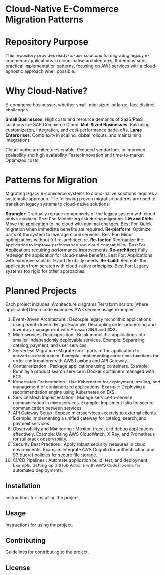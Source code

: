 # Cloud-Native E-Commerce Migration Patterns


# Repository Purpose

This repository provides ready-to-use solutions for migrating legacy e-commerce applications to cloud-native architectures, 
It demonstrates practical implementation patterns, focusing on AWS services with a cloud-agnostic approach when possible.



# Why Cloud-Native?
E-commerce businesses, whether small, mid-sized, or large, face distinct challenges:

**Small Businesses**: High costs and resource demands of SaaS/PaaS solutions like SAP Commerce Cloud.
**Mid-Sized Businesses**: Balancing customization, integration, and cost-performance trade-offs.
**Large Enterprises**: Complexity in scaling, global rollouts, and maintaining integrations.

Cloud-native architectures enable:
Reduced vendor lock-in
Improved scalability and high availability
Faster innovation and time-to-market
Optimized costs




# Patterns for Migration
Migrating legacy e-commerce systems to cloud-native solutions requires a systematic approach. 
The following proven migration patterns are used to transition legacy systems to cloud-native solutions:

**Strangler**: Gradually replace components of the legacy system with cloud-native services.
Best For: Minimizing risk during migration.
**Lift and Shift**: Move the application to the cloud with minimal changes.
Best For: Quick migration when immediate benefits are required.
**Re-platform**: Optimize parts of the system to leverage cloud services.
Best For: Minor optimizations without full re-architecture.
**Re-factor**: Reorganize the application to improve performance and cloud compatibility.
Best For: Applications requiring performance improvements.
**Re-architect**: Fully redesign the application for cloud-native benefits.
Best For: Applications with extensive scalability and flexibility needs.
**Re-build**: Recreate the application from scratch with cloud-native principles.
Best For: Legacy systems too rigid for other approaches.





# Planned Projects
Each project includes:
Architecture diagrams
Terraform scripts (where applicable)
Demo code examples
AWS service usage examples


1. Event-Driven Architecture : 
   Decouple legacy monolithic applications using event-driven design.
   Example: Decoupling order processing and inventory management with Amazon SNS and SQS.
2. Microservices Decomposition :
   Break monolithic applications into smaller, independently deployable services.
   Example: Separating catalog, payment, and user services.
3. Serverless Migration :
   Migrate small parts of the application to serverless architecture.
   Example: Implementing serverless functions for order confirmations with AWS Lambda and API Gateway.
4. Containerization :
   Package applications using containers.
   Example: Running a product search service in Docker containers managed with ECS.
5. Kubernetes Orchestration :
   Use Kubernetes for deployment, scaling, and management of containerized applications.
   Example: Deploying a recommendation engine using Kubernetes on EKS.
6. Service Mesh Implementation :
   Manage service-to-service communication in microservices.
   Example: Implement Istio for secure communication between services.
7. API Gateway Setup :
   Expose microservices securely to external clients.
   Example: Implementing a unified gateway for catalog, search, and payment services.
8. Observability and Monitoring :
   Monitor, trace, and debug applications effectively.
   Example: Using AWS CloudWatch, X-Ray, and Prometheus for full-stack observability.
9. Security Best Practices :
   Apply robust security measures in cloud environments.
   Example: Integrate AWS Cognito for authentication and S3 bucket policies for secure file storage.
10. CI/CD Pipelines :
    Automate application build, test, and deployment.
    Example: Setting up GitHub Actions with AWS CodePipeline for automated deployments.

## Installation

Instructions for installing the project.

## Usage

Instructions for using the project.

## Contributing

Guidelines for contributing to the project.

## License
